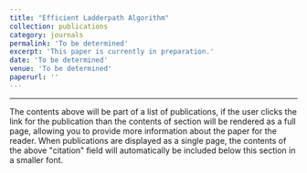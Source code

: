 ```yaml
---
title: "Efficient Ladderpath Algorithm"
collection: publications
category: journals
permalink: 'To be determined'
excerpt: 'This paper is currently in preparation.'
date: 'To be determined'
venue: 'To be determined'
paperurl: ''
---
```


---

The contents above will be part of a list of publications, if the user clicks the link for the publication than the contents of section will be rendered as a full page, allowing you to provide more information about the paper for the reader. When publications are displayed as a single page, the contents of the above "citation" field will automatically be included below this section in a smaller font.

